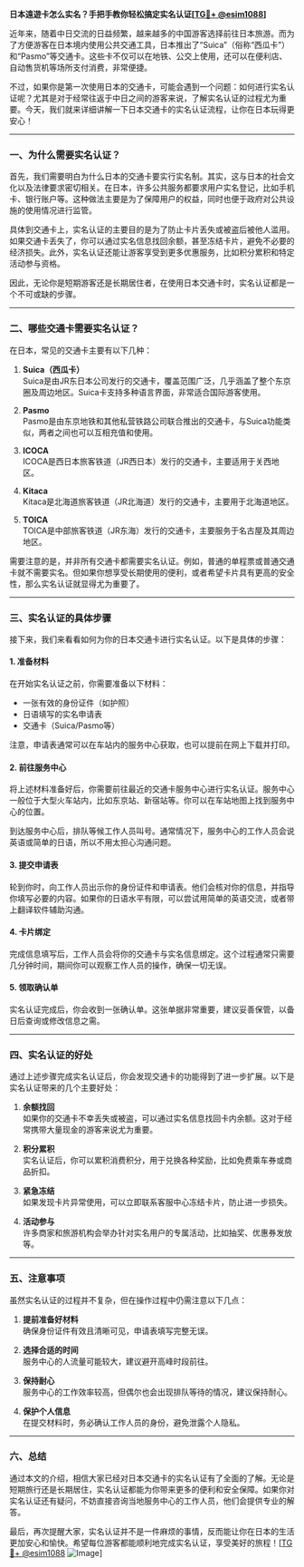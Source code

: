 **日本遠遊卡怎么实名？手把手教你轻松搞定实名认证[[TG💪+ @esim1088](https://t.me/s/esim1088)]**

近年来，随着中日交流的日益频繁，越来越多的中国游客选择前往日本旅游。而为了方便游客在日本境内使用公共交通工具，日本推出了“Suica”（俗称“西瓜卡”）和“Pasmo”等交通卡。这些卡不仅可以在地铁、公交上使用，还可以在便利店、自动售货机等场所支付消费，非常便捷。

不过，如果你是第一次使用日本的交通卡，可能会遇到一个问题：如何进行实名认证呢？尤其是对于经常往返于中日之间的游客来说，了解实名认证的过程尤为重要。今天，我们就来详细讲解一下日本交通卡的实名认证流程，让你在日本玩得更安心！

---

### 一、为什么需要实名认证？

首先，我们需要明白为什么日本的交通卡要实行实名制。其实，这与日本的社会文化以及法律要求密切相关。在日本，许多公共服务都要求用户实名登记，比如手机卡、银行账户等。这种做法主要是为了保障用户的权益，同时也便于政府对公共设施的使用情况进行监管。

具体到交通卡上，实名认证的主要目的是为了防止卡片丢失或被盗后被他人滥用。如果交通卡丢失了，你可以通过实名信息找回余额，甚至冻结卡片，避免不必要的经济损失。此外，实名认证还能让游客享受到更多优惠服务，比如积分累积和特定活动参与资格。

因此，无论你是短期游客还是长期居住者，在使用日本交通卡时，实名认证都是一个不可或缺的步骤。

---

### 二、哪些交通卡需要实名认证？

在日本，常见的交通卡主要有以下几种：

1. **Suica（西瓜卡）**  
   Suica是由JR东日本公司发行的交通卡，覆盖范围广泛，几乎涵盖了整个东京圈及周边地区。Suica卡支持多种语言界面，非常适合国际游客使用。

2. **Pasmo**  
   Pasmo是由东京地铁和其他私营铁路公司联合推出的交通卡，与Suica功能类似，两者之间也可以互相充值和使用。

3. **ICOCA**  
   ICOCA是西日本旅客铁道（JR西日本）发行的交通卡，主要适用于关西地区。

4. **Kitaca**  
   Kitaca是北海道旅客铁道（JR北海道）发行的交通卡，主要用于北海道地区。

5. **TOICA**  
   TOICA是中部旅客铁道（JR东海）发行的交通卡，主要服务于名古屋及其周边地区。

需要注意的是，并非所有交通卡都需要实名认证。例如，普通的单程票或普通交通卡就不需要实名。但如果你想享受长期使用的便利，或者希望卡片具有更高的安全性，那么实名认证就显得尤为重要了。

---

### 三、实名认证的具体步骤

接下来，我们来看看如何为你的日本交通卡进行实名认证。以下是具体的步骤：

#### 1. 准备材料
在开始实名认证之前，你需要准备以下材料：
- 一张有效的身份证件（如护照）
- 日语填写的实名申请表
- 交通卡（Suica/Pasmo等）

注意，申请表通常可以在车站内的服务中心获取，也可以提前在网上下载并打印。

#### 2. 前往服务中心
将上述材料准备好后，你需要前往最近的交通卡服务中心进行实名认证。服务中心一般位于大型火车站内，比如东京站、新宿站等。你可以在车站地图上找到服务中心的位置。

到达服务中心后，排队等候工作人员叫号。通常情况下，服务中心的工作人员会说英语或简单的日语，所以不用太担心沟通问题。

#### 3. 提交申请表
轮到你时，向工作人员出示你的身份证件和申请表。他们会核对你的信息，并指导你填写必要的内容。如果你的日语水平有限，可以尝试用简单的英语交流，或者带上翻译软件辅助沟通。

#### 4. 卡片绑定
完成信息填写后，工作人员会将你的交通卡与实名信息绑定。这个过程通常只需要几分钟时间，期间你可以观察工作人员的操作，确保一切无误。

#### 5. 领取确认单
实名认证完成后，你会收到一张确认单。这张单据非常重要，建议妥善保管，以备日后查询或修改信息之需。

---

### 四、实名认证的好处

通过上述步骤完成实名认证后，你会发现交通卡的功能得到了进一步扩展。以下是实名认证带来的几个主要好处：

1. **余额找回**  
   如果你的交通卡不幸丢失或被盗，可以通过实名信息找回卡内余额。这对于经常携带大量现金的游客来说尤为重要。

2. **积分累积**  
   实名认证后，你可以累积消费积分，用于兑换各种奖励，比如免费乘车券或商品折扣。

3. **紧急冻结**  
   如果发现卡片异常使用，可以立即联系客服中心冻结卡片，防止进一步损失。

4. **活动参与**  
   许多商家和旅游机构会举办针对实名用户的专属活动，比如抽奖、优惠券发放等。

---

### 五、注意事项

虽然实名认证的过程并不复杂，但在操作过程中仍需注意以下几点：

1. **提前准备好材料**  
   确保身份证件有效且清晰可见，申请表填写完整无误。

2. **选择合适的时间**  
   服务中心的人流量可能较大，建议避开高峰时段前往。

3. **保持耐心**  
   服务中心的工作效率较高，但偶尔也会出现排队等待的情况，建议保持耐心。

4. **保护个人信息**  
   在提交材料时，务必确认工作人员的身份，避免泄露个人隐私。

---

### 六、总结

通过本文的介绍，相信大家已经对日本交通卡的实名认证有了全面的了解。无论是短期旅行还是长期居住，实名认证都能为你带来更多的便利和安全保障。如果你对实名认证还有疑问，不妨直接咨询当地服务中心的工作人员，他们会提供专业的解答。

最后，再次提醒大家，实名认证并不是一件麻烦的事情，反而能让你在日本的生活更加安心和愉快。希望每位游客都能顺利地完成实名认证，享受美好的旅程！[[TG💪+ @esim1088](https://t.me/s/esim1088) ![Image](https://i.postimg.cc/4NQfJmqS/Snipaste-2025-05-13-00-14-12.png)]
